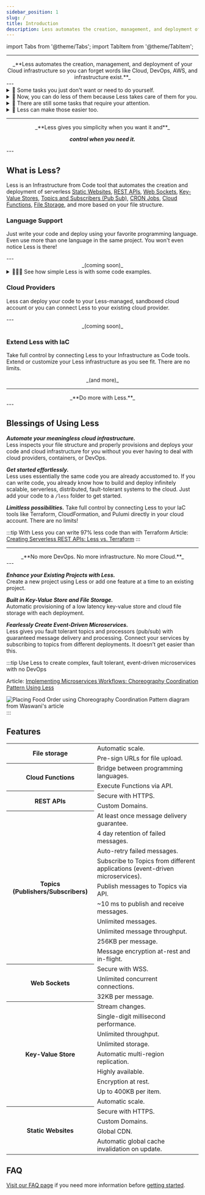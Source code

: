 ```yaml
---
sidebar_position: 1
slug: /
title: Introduction
description: Less automates the creation, management, and deployment of your Cloud infrastructure so you can forget words like Cloud, DevOps, AWS, and infrastructure exist.
---
```


import Tabs from '@theme/Tabs';
import TabItem from '@theme/TabItem';

---
<center>
_**Less automates the creation, management, and deployment of your Cloud infrastructure so you can forget words like Cloud, DevOps, AWS, and infrastructure exist.**_
</center>
---
  
<details>
  <summary>🫥 Some tasks you just don't want or need to do yourself.</summary>
  
  In most cases, your Cloud Infrastructure is a time-consuming, complex, error-prone task that brings no differentiation to your business. What if you didn't need to deal with it?
</details>


<details>
  <summary>🤖 Now, you can do less of them because Less takes care of them for you.</summary>
  
  Less takes an extraordinary cost and burden off of your hands by automating the provisioning, configuration, and scaling of your cloud infrastructure. In many cases you can completely forget the cloud exists!
</details>


<details>
  <summary>🧐 There are still some tasks that require your attention.</summary>
  
  While Less automates much of the cloud infrastructure setup for you, there are still some cases where you need more control—such as custom network configurations, fine-tuning resource properties, or connecting cloud services in ways unique to your use-cases.
</details>


<details>
  <summary>🚀 Less can make those easier too.</summary>
  
  Less gives you absolute control over your cloud resources when you need it, allowing DevOps teams to customize the Less infrastructure, connect it to existing systems, or free up their time to work on other projects.
</details>

---
<center>
_**Less gives you simplicity when you want it and**_

_**control when you need it.**_
</center>
---

## What is Less?

Less is an Infrastructure from Code tool that automates the creation and deployment of serverless [Static Websites](/static-websites), [REST APIs](/rest-apis), [Web Sockets](/web-sockets), [Key-Value Stores](/key-value-store), [Topics and Subscribers (Pub Sub)](/topics_subscribers), [CRON Jobs](/cron-jobs), [Cloud Functions](/cloud-functions), [File Storage](/file-storage), and more based on your file structure.


### Language Support
Just write your code and deploy using your favorite programming language. Even use more than one language in the same project. You won't even notice Less is there!
<center>
  <Icon icon="devicon:nodejs-wordmark" height="60" />
  <Icon icon="devicon:python" height="60" />
</center>
---
<center>
  <Icon icon="devicon:rust" height="60" />
  <Icon icon="devicon:go" height="60" />
  <Icon icon="logos:c-sharp" height="60" />
  <Icon icon="devicon:java" height="60" />
  <Icon icon="logos:ruby" height="60" />
  <Icon icon="logos:swift" height="60" />
_(coming soon)_
</center>

<details>
  <summary>👨🏾‍💻 See how simple Less is with some code examples.</summary>

<Tabs groupId="programming-language" queryString="programming-language">
  
  <TabItem value="nodejs" label="Node.js">
  **Create a `GET /hello` route.**
  ```js title="less/apis/demo/hello/get.js" showLineNumbers
  exports.process = async (request, response) => {
    response.body = 'Hello, world.';
    response.status_code = 200;
    return response;
  };
  ```

  **Subscribe to a `user_created` event and send a welcome email.**
  ```js title="less/topics/user_created/send_welcome_email/index.js" showLineNumbers
    exports.process = async (user) => {
      console.log(`Sending a welcome email to ${user.email}`);
    };
    ```
  </TabItem>

  <TabItem value="py" label="Python">
  **Create a `GET /hello` route.**
  ```py title="less/apis/demo/hello/get.py" showLineNumbers
  def process(request, response):
    response['body'] = 'Hello, world.'
    response['statusCode'] = 200
    return response
  ```

  **Subscribe to a `user_created` event and send a welcome email.**
  ```py title="less/topics/user_created/send_welcome_email/__init__.py" showLineNumbers
    def process(user):
      print(f"Sending a welcome email to {user['email']}")
    ```
  </TabItem>
  
  </Tabs>

:::tip You can deploy the examples above with the Less CLI

```bash
less-cli deploy my-first-project-production
```
:::
</details>

### Cloud Providers
Less can deploy your code to your Less-managed, sandboxed cloud account or you can connect Less to your existing cloud provider.

<center>
  <Icon icon="logos:aws" height="60" />
</center>
---
<center>
  <Icon icon="devicon:googlecloud" height="60" />
  <Icon icon="devicon:azure" height="60" />
_(coming soon)_
</center>

### Extend Less with IaC
Take full control by connecting Less to your Infrastructure as Code tools. Extend or customize your Less infrastructure as you see fit. There are no limits.

<center>
  <div>
    <Icon icon="logos:terraform" height="60" />
  </div>
  <div>
    <Icon icon="logos:pulumi" height="60" />
  </div>
  <div>
    <Icon icon="logos:sst" height="60" />
  </div>
  _(and more)_
</center>

---
<center>
_**Do more with Less.**_
</center>
---

## Blessings of Using Less

_**Automate your meaningless cloud infrastructure.**_  
Less inspects your file structure and properly provisions and deploys your code and cloud infrastructure for you without you ever having to deal with cloud providers, containers, or DevOps.

_**Get started effortlessly.**_  
Less uses essentially the same code you are already accustomed to. If you can write code, you already know how to build and deploy infinitely scalable, serverless, distributed, fault-tolerant systems to the cloud. Just add your code to a `/less` folder to get started.

_**Limitless possibilities.**_
Take full control by connecting Less to your IaC tools like Terraform, CloudFormation, and Pulumi directly in your cloud account. There are no limits!

:::tip With Less you can write 97% less code than with Terraform
Article: [Creating Serverless REST APIs: Less vs. Terraform](/blog/2024/04/05/creating-rest-apis-less-vs-terraform)
:::

---
<center>
_**No more DevOps. No more infrastructure. No more Cloud.**_
</center>
---

_**Enhance your Existing Projects with Less.**_  
Create a new project using Less or add one feature at a time to an existing project. 

_**Built in Key-Value Store and File Storage.**_  
Automatic provisioning of a low latency key-value store and cloud file storage with each deployment.

_**Fearlessly Create Event-Driven Microservices.**_  
Less gives you fault tolerant topics and processors (pub/sub) with guaranteed message delivery and processing. Connect your services by subscribing to topics from different deployments. It doesn’t get easier than this.


:::tip Use Less to create complex, fault tolerant, event-driven microservices with no DevOps

Article: [Implementing Microservices Workflows: Choreography Coordination Pattern Using Less](/blog/2024/03/27/implementing-microservices-workflows-choreography-coordination-pattern-using-less)

![Placing Food Order using Choreography Coordination Pattern diagram from Waswani's article](https://miro.medium.com/v2/resize:fit:1400/format:webp/1*-4Z5zq5FCaNeFmaG4jgxfg.jpeg)
:::


## Features

<table>

  <tr>
    <th rowspan="2">File storage</th>
    <td>Automatic scale.</td>
  </tr>
  <tr>
    <td>Pre-sign URLs for file upload.</td>
  </tr>

  <tr>
    <th rowspan="2">Cloud Functions</th>
    <td>Bridge between programming languages.</td>
  </tr>
  <tr>
    <td>Execute Functions via API.</td>
  </tr>

  <tr>
    <th rowspan="2">REST APIs</th>
    <td>Secure with HTTPS.</td>
  </tr>
  <tr>
    <td>Custom Domains.</td>
  </tr>

  <tr>
    <th rowspan="10">Topics (Publishers/Subscribers)</th>
    <td>At least once message delivery guarantee.</td>
  </tr>
  <tr>
    <td>4 day retention of failed messages.</td>
  </tr>
  <tr>
    <td>Auto-retry failed messages.</td>
  </tr>
  <tr>
    <td>Subscribe to Topics from different applications (event-driven microservices).</td>
  </tr>
  <tr>
    <td>Publish messages to Topics via API.</td>
  </tr>
  <tr>
    <td>~10 ms to publish and receive messages.</td>
  </tr>
  <tr>
    <td>Unlimited messages.</td>
  </tr>
  <tr>
    <td>Unlimited message throughput.</td>
  </tr>
  <tr>
    <td>256KB per message.</td>
  </tr>
  <tr>
    <td>Message encryption at-rest and in-flight.</td>
  </tr>

  <tr>
    <th rowspan="3">Web Sockets</th>
    <td>Secure with WSS.</td>
  </tr>
  <tr>
    <td>Unlimited concurrent connections.</td>
  </tr>
  <tr>
    <td>32KB per message.</td>
  </tr>

  <tr>
    <th rowspan="9">Key-Value Store</th>
    <td>Stream changes.</td>
  </tr>
  <tr>
    <td>Single-digit millisecond performance.</td>
  </tr>
  <tr>
    <td>Unlimited throughput.</td>
  </tr>
  <tr>
    <td>Unlimited storage.</td>
  </tr>
  <tr>
    <td>Automatic multi-region replication.</td>
  </tr>
  <tr>
    <td>Highly available.</td>
  </tr>
  <tr>
    <td>Encryption at rest.</td>
  </tr>
  <tr>
    <td>Up to 400KB per item.</td>
  </tr>
  <tr>
    <td>Automatic scale.</td>
  </tr>

  <tr>
    <th rowspan="4">Static Websites</th>
    <td>Secure with HTTPS.</td>
  </tr>
  <tr>
    <td>Custom Domains.</td>
  </tr>
  <tr>
    <td>Global CDN.</td>
  </tr>
  <tr>
    <td>Automatic global cache invalidation on update.</td>
  </tr>
  
</table>

## FAQ

[Visit our FAQ page](/faq) if you need more information before [getting started](/quick-start).
